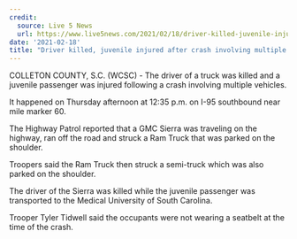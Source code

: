 ```yaml
---
credit:
  source: Live 5 News
  url: https://www.live5news.com/2021/02/18/driver-killed-juvenile-injured-after-multiple-vehicle-accident/
date: '2021-02-18'
title: "Driver killed, juvenile injured after crash involving multiple vehicles"
---
```

COLLETON COUNTY, S.C. (WCSC) - The driver of a truck was killed and a juvenile passenger was injured following a crash involving multiple vehicles.

It happened on Thursday afternoon at 12:35 p.m. on I-95 southbound near mile marker 60.

The Highway Patrol reported that a GMC Sierra was traveling on the highway, ran off the road and struck a Ram Truck that was parked on the shoulder.

Troopers said the Ram Truck then struck a semi-truck which was also parked on the shoulder.

The driver of the Sierra was killed while the juvenile passenger was transported to the Medical University of South Carolina.

Trooper Tyler Tidwell said the occupants were not wearing a seatbelt at the time of the crash.
